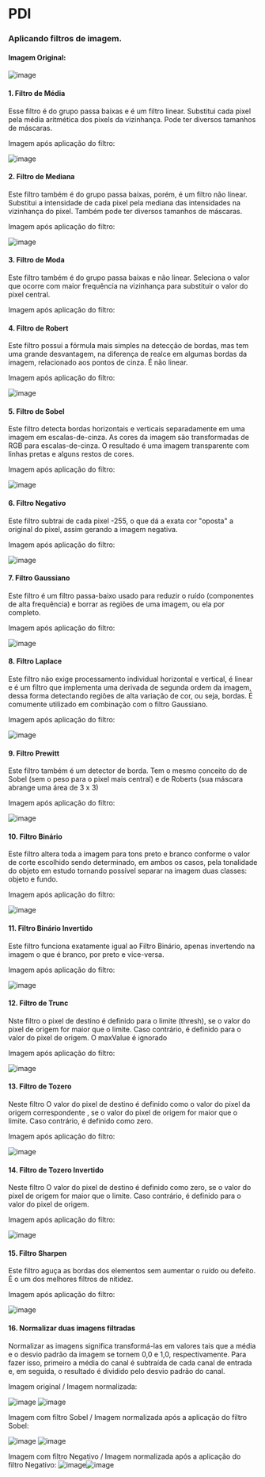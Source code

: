 # PDI

### Aplicando filtros de imagem.

#### Imagem Original:

![image](https://user-images.githubusercontent.com/54648687/174456652-195f48c5-fbf8-4a44-9458-dbea2e5f3cc3.png)



#### 1. Filtro de Média

Esse filtro é do grupo passa baixas e é um filtro linear. Substitui cada pixel pela média aritmética dos pixels
da vizinhança. Pode ter diversos tamanhos de máscaras.

Imagem após aplicação do filtro:
  
![image](https://user-images.githubusercontent.com/54648687/174442293-1ca2f5ea-edb1-4d07-bfe7-95067c56ec81.png)


#### 2. Filtro de Mediana

Este filtro também é do grupo passa baixas, porém, é um filtro não linear. Substitui a intensidade de cada pixel
pela mediana das intensidades na vizinhança do pixel. Também pode ter diversos tamanhos de máscaras.

Imagem após aplicação do filtro:

![image](https://user-images.githubusercontent.com/54648687/174442301-1379f1a6-3329-4068-9307-e0f2b7c69888.png)

#### 3. Filtro de Moda

Este filtro também é do grupo passa baixas e não linear. Seleciona o valor que ocorre com
maior frequência na vizinhança para substituir o valor do pixel central.

Imagem após aplicação do filtro:

#### 4.	Filtro de Robert 

Este filtro possui a fórmula mais simples na detecção de bordas, mas tem uma grande desvantagem, na diferença de realce em algumas bordas da imagem, relacionado aos pontos de cinza. É não linear.

Imagem após aplicação do filtro:

![image](https://user-images.githubusercontent.com/54648687/174456522-7ac2c2f5-1f4e-4a76-8628-b6ca598bdfc5.png)


#### 5.	Filtro de Sobel

Este filtro detecta bordas horizontais e verticais separadamente em uma imagem em escalas-de-cinza. As cores da imagem são transformadas de RGB para escalas-de-cinza. O resultado é uma imagem transparente com linhas pretas e alguns restos de cores.

Imagem após aplicação do filtro:

![image](https://user-images.githubusercontent.com/54648687/174442311-efb1592a-6384-4b41-a81b-55dfc9f89674.png)


#### 6.	Filtro Negativo

Este filtro subtrai de cada pixel -255, o que dá a exata cor "oposta" a original do pixel, assim gerando a imagem negativa.

Imagem após aplicação do filtro:

![image](https://user-images.githubusercontent.com/54648687/174442315-f663eccd-d89c-486e-b25b-da6d68aa6e7f.png)


#### 7. Filtro Gaussiano

Este filtro é um filtro passa-baixo usado para reduzir o ruído (componentes de alta frequência) e borrar as regiões de uma imagem, ou ela por completo.

Imagem após aplicação do filtro:

![image](https://user-images.githubusercontent.com/54648687/174442353-9d9eb58c-9329-4309-82cd-dba996829264.png)


#### 8.	Filtro Laplace

Este filtro não exige processamento individual horizontal e vertical, é linear e é um filtro que implementa uma derivada de segunda ordem da imagem, dessa forma detectando regiões de alta variação de cor, ou seja, bordas. É comumente utilizado em combinação com o filtro Gaussiano.

Imagem após aplicação do filtro:


![image](https://user-images.githubusercontent.com/54648687/174442361-6461f4ac-e82d-4f78-84eb-290741c01ed3.png)


#### 9.	Filtro Prewitt

Este filtro também é um detector de borda. Tem o mesmo conceito do de Sobel (sem o peso para o pixel mais central) e de Roberts (sua máscara abrange uma área de 3 x 3)

Imagem após aplicação do filtro:

![image](https://user-images.githubusercontent.com/54648687/174456513-1b76e7b6-a1c2-4e65-b757-4514e56d9393.png)


#### 10.	Filtro Binário

Este filtro altera toda a imagem para tons preto e branco conforme o valor de corte escolhido sendo determinado, em ambos os casos, pela tonalidade do objeto em estudo tornando possível separar na imagem duas classes: objeto e fundo.

Imagem após aplicação do filtro:

![image](https://user-images.githubusercontent.com/54648687/174442556-d8ed6938-e6bd-4b0b-a391-74f633d21bba.png)


#### 11.	Filtro Binário Invertido

Este filtro funciona exatamente igual ao Filtro Binário, apenas invertendo na imagem o que é branco, por preto e vice-versa.

Imagem após aplicação do filtro:

![image](https://user-images.githubusercontent.com/54648687/174442564-0da64827-b038-4955-9c11-b18991e311c9.png)

#### 12.	Filtro de Trunc

Nste filtro o pixel de destino é definido para o limite (thresh), se o valor do pixel de origem for maior que o limite. Caso contrário, é definido para o valor do pixel de origem. O maxValue é ignorado

Imagem após aplicação do filtro:

![image](https://user-images.githubusercontent.com/54648687/174442573-a115e2f1-e686-48cc-ba5e-45dbfd102a2b.png)


#### 13.	Filtro de Tozero

Neste filtro O valor do pixel de destino é definido como o valor do pixel da origem correspondente , se o valor do pixel de origem for maior que o limite. Caso contrário, é definido como zero.

Imagem após aplicação do filtro:

![image](https://user-images.githubusercontent.com/54648687/174442581-77130688-5600-4885-803b-697dae8b2971.png)

#### 14.	Filtro de Tozero Invertido

Neste filtro O valor do pixel de destino é definido como zero, se o valor do pixel de origem for maior que o limite. Caso contrário, é definido para o valor do pixel de origem.

Imagem após aplicação do filtro:

![image](https://user-images.githubusercontent.com/54648687/174442587-632ebae5-c0be-40be-a008-07437613c70e.png)


#### 15.	Filtro Sharpen

Este filtro aguça as bordas dos elementos sem aumentar o ruído ou defeito. É o um dos melhores filtros de nitidez.

Imagem após aplicação do filtro:

![image](https://user-images.githubusercontent.com/54648687/174442644-891f96fc-1271-4598-b847-c93f50ff8128.png)


#### 16.	Normalizar duas imagens filtradas

Normalizar as imagens significa transformá-las em valores tais que a média e o desvio padrão da imagem se tornem 0,0 e 1,0, respectivamente. Para fazer isso, primeiro a média do canal é subtraída de cada canal de entrada e, em seguida, o resultado é dividido pelo desvio padrão do canal.

Imagem original / Imagem normalizada:

![image](https://user-images.githubusercontent.com/54648687/174457595-7343ad7e-0af5-4941-8684-226ef769b503.png)
![image](https://user-images.githubusercontent.com/54648687/174457515-12367f7a-d853-4882-9044-8c91446ac2b9.png)


Imagem com filtro Sobel / Imagem normalizada após a aplicação do filtro Sobel:

![image](https://user-images.githubusercontent.com/54648687/174457602-fd88da6b-ac0b-4776-9e63-c8f9d893d5db.png)
![image](https://user-images.githubusercontent.com/54648687/174457525-311da95f-8cc2-4372-84b5-2f7ec46413e4.png)


Imagem com filtro Negativo / Imagem normalizada após a aplicação do filtro Negativo:
![image](https://user-images.githubusercontent.com/54648687/174457615-3ad2562d-6ab6-4462-a7a5-4a90964350c6.png)![image](https://user-images.githubusercontent.com/54648687/174457623-be907206-1be3-4444-9be8-5b3562b4b019.png)





